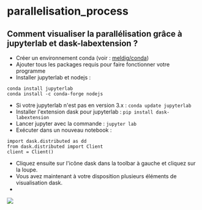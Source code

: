 # parallelisation_process

## Comment visualiser la parallélisation grâce à jupyterlab et dask-labextension ?

- Créer un environnement conda (voir : [meldig/conda](https://github.com/meldig/conda))
- Ajouter tous les packages requis pour faire fonctionner votre programme
- Installer jupyterlab et nodejs :

````
conda install jupyterlab 
conda install -c conda-forge nodejs
````
- Si votre jupyterlab n'est pas en version 3.x : 
``conda update jupyterlab``
- Installer l'extension dask pour jupyterlab : ``pip install dask-labextension``
- Lancer jupyter avec la commande : ``jupyter lab``
- Exécuter dans un nouveau notebook :

````
import dask.distributed as dd  
from dask.distributed import Client  
client = Client()
````

- Cliquez ensuite sur l'icône dask dans la toolbar à gauche et cliquez sur la loupe.
- Vous avez maintenant à votre disposition plusieurs éléments de visualisation dask.
- 
![](C:\Users\calba\Desktop\Capture.PNG)